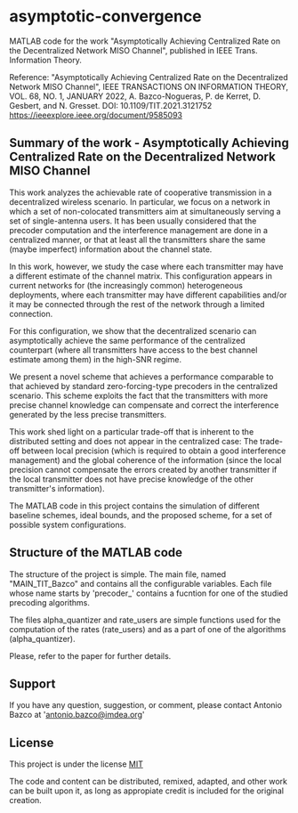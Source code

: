 # asymptotic-convergence
MATLAB code for the work "Asymptotically Achieving Centralized Rate on the Decentralized Network MISO Channel", published in IEEE Trans. Information Theory.

Reference:
    "Asymptotically Achieving Centralized Rate on the Decentralized Network MISO Channel", 
    IEEE TRANSACTIONS ON INFORMATION THEORY, VOL. 68, NO. 1, JANUARY 2022, 
    A. Bazco-Nogueras, P. de Kerret, D. Gesbert, and N. Gresset.
    DOI: 10.1109/TIT.2021.3121752
    https://ieeexplore.ieee.org/document/9585093

## Summary of the work - Asymptotically Achieving Centralized Rate on the Decentralized Network MISO Channel

This work analyzes the achievable rate of cooperative transmission in a decentralized wireless scenario. 
In particular, we focus on a network in which a set of non-colocated transmitters aim at simultaneously serving a set of single-antenna users. It has been usually considered that the precoder computation and the interference management are done in a centralized manner, or that at least all the transmitters share the same (maybe imperfect) information about the channel state. 

In this work, however, we study the case where each transmitter may have a different estimate of the channel matrix. This configuration appears in current networks for (the increasingly common) heterogeneous deployments, where each transmitter may have different capabilities and/or it may be connected through the rest of the network through a limited connection. 

For this configuration, we show that the decentralized scenario can asymptotically achieve the same performance of the centralized counterpart (where all transmitters have access to the best channel estimate among them) in the high-SNR regime. 

We present a novel scheme that achieves a performance comparable to that achieved by standard zero-forcing-type precoders in the centralized scenario. This scheme exploits the fact that the transmitters with more precise channel knowledge can compensate and correct the interference generated by the less precise transmitters. 

This work shed light on a particular trade-off that is inherent to the distributed setting and does not appear in the centralized case: The trade-off between local precision (which is required to obtain a good interference management) and the global coherence of the information (since the local precision cannot compensate the errors created by another transmitter if the local transmitter does not have precise knowledge of the other transmitter's information). 

The MATLAB code in this project contains the simulation of different baseline schemes, ideal bounds, and the proposed scheme, for a set of possible system configurations. 

## Structure of the MATLAB code

The structure of the project is simple. The main file,  named "MAIN_TIT_Bazco" and contains all the configurable variables. 
Each file whose name starts by 'precoder_' contains a fucntion for one of the studied precoding algorithms. 

The files alpha_quantizer and rate_users are simple functions used for the computation of the rates (rate_users) and as a part of one of the algorithms (alpha_quantizer).

Please, refer to the paper for further details. 

## Support

If you have any question, suggestion, or comment, please contact Antonio Bazco at 'antonio.bazco@imdea.org'

## License

This project is under the license
[MIT](https://choosealicense.com/licenses/mit/)

The code and content can be distributed, remixed, adapted, and other work can be built upon it, as long as appropiate credit is included for the original creation. 
